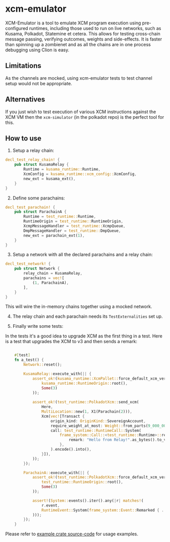 # xcm-emulator

XCM-Emulator is a tool to emulate XCM program execution using
pre-configured runtimes, including those used to run on live
networks, such as Kusama, Polkadot, Statemine et cetera.
This allows for testing cross-chain message passing, verifying
outcomes, weights and side-effects. It is faster than spinning up
a zombienet and as all the chains are in one process debugging using Clion is easy.

## Limitations

As the channels are mocked, using xcm-emulator tests to test
channel setup would not be appropriate.

## Alternatives

If you just wish to test execution of various XCM instructions
against the XCM VM then the `xcm-simulator` (in the polkadot
repo) is the perfect tool for this.

## How to use

1. Setup a relay chain:

```rust
decl_test_relay_chain! {
	pub struct KusamaRelay {
		Runtime = kusama_runtime::Runtime,
		XcmConfig = kusama_runtime::xcm_config::XcmConfig,
		new_ext = kusama_ext(),
	}
}
```

2. Define some parachains:
```rust
decl_test_parachain! {
	pub struct ParachainA {
		Runtime = test_runtime::Runtime,
		RuntimeOrigin = test_runtime::RuntimeOrigin,
		XcmpMessageHandler = test_runtime::XcmpQueue,
		DmpMessageHandler = test_runtime::DmpQueue,
		new_ext = parachain_ext(1),
	}
}
```

3. Setup a network with all the declared parachains and a relay chain:
```rust
decl_test_network! {
	pub struct Network {
		relay_chain = KusamaRelay,
		parachains = vec![
			(1, ParachainA),
		],
	}
}
```

This will wire the in-memory chains together using a mocked network.

4. The relay chain and each parachain needs its `TestExternalities` set up.

5. Finally write some tests:

In the tests it's a good idea to upgrade XCM as the first thing in a test.
Here is a test that upgrades the XCM to v3 and then sends a remark:

```rust

	#[test]
	fn a_test() {
		Network::reset();

		KusamaRelay::execute_with(|| {
			assert_ok!(kusama_runtime::XcmPallet::force_default_xcm_version(
				kusama_runtime::RuntimeOrigin::root(),
				Some(3)
			));
			
    		assert_ok!(test_runtime::PolkadotXcm::send_xcm(
				Here,
				MultiLocation::new(1, X1(Parachain(2))),
				Xcm(vec![Transact {
					origin_kind: OriginKind::SovereignAccount,
					require_weight_at_most: Weight::from_parts(9_000_000, 0),
					call: test_runtime::RuntimeCall::System(
                        frame_system::Call::<test_runtime::Runtime>::remark_with_event {
                            remark: "Hello from Relay!".as_bytes().to_vec(),
                        },
                    ).encode().into(),
				}]),
			));
		});

		ParachainA::execute_with(|| {
			assert_ok!(test_runtime::PolkadotXcm::force_default_xcm_version(
				test_runtime::RuntimeOrigin::root(),
				Some(3)
			));

			assert!(System::events().iter().any(|r| matches!(
				r.event,
				RuntimeEvent::System(frame_system::Event::Remarked { .. })
			)));
		});
	}
```

Please refer to [example crate source-code](example/src/lib.rs) for usage examples.
